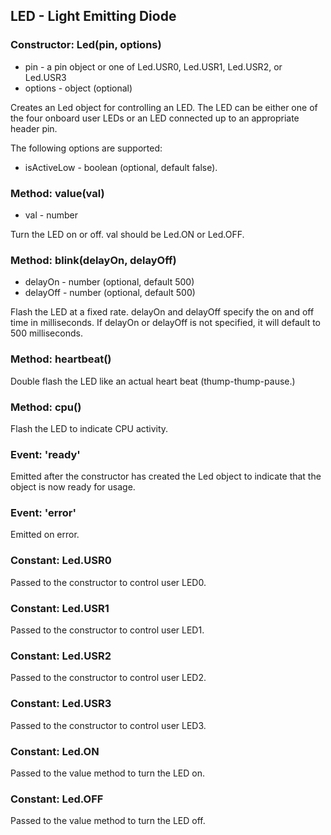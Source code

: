 ## LED - Light Emitting Diode

### Constructor: Led(pin, options)
- pin - a pin object or one of Led.USR0, Led.USR1, Led.USR2, or Led.USR3
- options - object (optional)

Creates an Led object for controlling an LED. The LED can be either one of the
four onboard user LEDs or an LED connected up to an appropriate header pin.

The following options are supported:
- isActiveLow - boolean (optional, default false).

### Method: value(val)
- val - number

Turn the LED on or off. val should be Led.ON or Led.OFF.

### Method: blink(delayOn, delayOff)
- delayOn - number (optional, default 500)
- delayOff - number (optional, default 500)

Flash the LED at a fixed rate. delayOn and delayOff specify the on and off time
in milliseconds. If delayOn or delayOff is not specified, it will default to
500 milliseconds.

### Method: heartbeat()
Double flash the LED like an actual heart beat (thump-thump-pause.)

### Method: cpu()
Flash the LED to indicate CPU activity.

### Event: 'ready'
Emitted after the constructor has created the Led object to indicate that the
object is now ready for usage.

### Event: 'error'
Emitted on error.

### Constant: Led.USR0
Passed to the constructor to control user LED0.

### Constant: Led.USR1
Passed to the constructor to control user LED1.

### Constant: Led.USR2
Passed to the constructor to control user LED2.

### Constant: Led.USR3
Passed to the constructor to control user LED3.

### Constant: Led.ON
Passed to the value method to turn the LED on.

### Constant: Led.OFF
Passed to the value method to turn the LED off.

